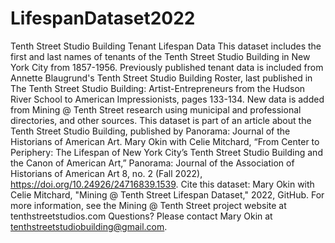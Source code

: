 # LifespanDataset2022
Tenth Street Studio Building Tenant Lifespan Data
This dataset includes the first and last names of tenants of the Tenth Street Studio Building in New York City from 1857-1956. 
Previously published tenant data is included from Annette Blaugrund's Tenth Street Studio Building Roster, last published in The Tenth Street Studio Building: Artist-Entrepreneurs from the Hudson River School to American Impressionists, pages 133-134.
New data is added from Mining @ Tenth Street research using municipal and professional directories, and other sources.
This dataset is part of an article about the Tenth Street Studio Building, published by Panorama: Journal of the Historians of American Art.
Mary Okin with Celie Mitchard, “From Center to Periphery: The Lifespan of New York City’s Tenth Street Studio Building and the Canon of American Art,” Panorama: Journal of the Association of Historians of American Art 8, no. 2 (Fall 2022), https://doi.org/10.24926/24716839.1539.
Cite this dataset: Mary Okin with Celie Mitchard, "Mining @ Tenth Street Lifespan Dataset," 2022, GitHub.
For more information, see the Mining @ Tenth Street project website at tenthstreetstudios.com
Questions? Please contact Mary Okin at tenthstreetstudiobuilding@gmail.com.
